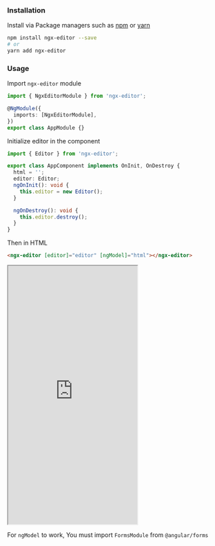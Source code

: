 ### Installation

Install via Package managers such as [npm][npm] or [yarn][yarn]

```bash
npm install ngx-editor --save
# or
yarn add ngx-editor
```

### Usage

Import `ngx-editor` module

```ts
import { NgxEditorModule } from 'ngx-editor';

@NgModule({
  imports: [NgxEditorModule],
})
export class AppModule {}
```

Initialize editor in the component

```ts
import { Editor } from 'ngx-editor';

export class AppComponent implements OnInit, OnDestroy {
  html = '';
  editor: Editor;
  ngOnInit(): void {
    this.editor = new Editor();
  }

  ngOnDestroy(): void {
    this.editor.destroy();
  }
}
```

Then in HTML

```html
<ngx-editor [editor]="editor" [ngModel]="html"></ngx-editor>
```

<iframe src="https://stackblitz.com/edit/ngx-editor-quickstart?embed=1&file=src/app/app.component.ts&hideExplorer=1&view=preview" height="600"></iframe>

For `ngModel` to work, You must import `FormsModule` from `@angular/forms`

[npm]: https://www.npmjs.com/
[yarn]: https://yarnpkg.com/lang/en/
